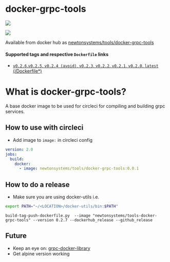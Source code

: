 # docker-grpc-tools

[![](https://images.microbadger.com/badges/image/newtonsystems/tools-docker-grpc-tools:0.2.6.svg)](https://microbadger.com/images/newtonsystems/tools-docker-grpc-tools:0.2.6 "Get your own image badge on microbadger.com")

[![](https://images.microbadger.com/badges/version/newtonsystems/tools-docker-grpc-tools:0.2.6.svg)](https://microbadger.com/images/newtonsystems/tools-docker-grpc-tools:0.2.6 "Get your own version badge on microbadger.com")

Available from docker hub as [newtonsystems/tools/docker-grpc-tools](https://hub.docker.com/r/newtonsystems/tools-docker-grpc-tools/)

#### Supported tags and respective `Dockerfile` links

-    [`v0.2.6`,`v0.2.5`, `v0.2.4 (avoid)`, `v0.2.3`, `v0.2.2`, `v0.2.1`, `v0.2.0`, `latest` (/Dockerfile*)](https://github.com/newtonsystems/tools-docker-grpc-tools/blob/master/Dockerfile)

# What is docker-grpc-tools?

A base docker image to be used for circleci for compiling and building grpc services.


## How to use with circleci

- Add image to `image:` in circleci config

``` yml
version: 2.0
jobs:
  build:
    docker:
      - image: newtonsystems/tools/docker-grpc-tools:0.0.1
```


## How to do a release
- Make sure you are using docker-utils
i.e.

```bash
export PATH="~/<LOCATION>/docker-utils/bin:$PATH"
```

```
build-tag-push-dockerfile.py  --image "newtonsystems/tools-docker-grpc-tools" --version 0.2.7 --dockerhub_release --github_release
```


## Future

- Keep an eye on: [grpc-docker-library](https://github.com/grpc/grpc-docker-library/tree/master/1.0)
- Get alpine version working
